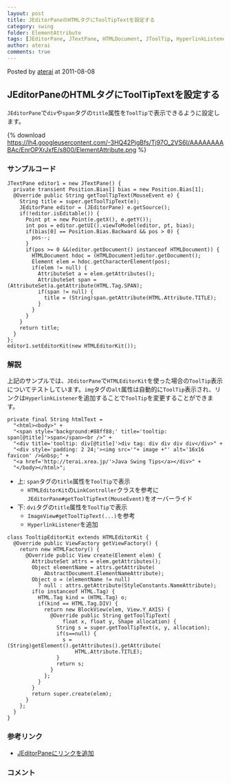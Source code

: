 ```yaml
---
layout: post
title: JEditorPaneのHTMLタグにToolTipTextを設定する
category: swing
folder: ElementAttribute
tags: [JEditorPane, JTextPane, HTMLDocument, JToolTip, HyperlinkListener]
author: aterai
comments: true
---
```


Posted by [aterai](http://terai.xrea.jp/aterai.html) at 2011-08-08

## JEditorPaneのHTMLタグにToolTipTextを設定する
`JEditorPane`で`div`や`span`タグの`title`属性を`ToolTip`で表示できるように設定します。


{% download https://lh4.googleusercontent.com/-3HQ42PjgBfs/Tj97O_2VS6I/AAAAAAAABAc/EnrOPXrJxfE/s800/ElementAttribute.png %}

### サンプルコード
<pre class="prettyprint"><code>JTextPane editor1 = new JTextPane() {
  private transient Position.Bias[] bias = new Position.Bias[1];
  @Override public String getToolTipText(MouseEvent e) {
    String title = super.getToolTipText(e);
    JEditorPane editor = (JEditorPane) e.getSource();
    if(!editor.isEditable()) {
      Point pt = new Point(e.getX(), e.getY());
      int pos = editor.getUI().viewToModel(editor, pt, bias);
      if(bias[0] == Position.Bias.Backward &amp;&amp; pos &gt; 0) {
        pos--;
      }
      if(pos &gt;= 0 &amp;&amp;(editor.getDocument() instanceof HTMLDocument)) {
        HTMLDocument hdoc = (HTMLDocument)editor.getDocument();
        Element elem = hdoc.getCharacterElement(pos);
        if(elem != null) {
          AttributeSet a = elem.getAttributes();
          AttributeSet span = (AttributeSet)a.getAttribute(HTML.Tag.SPAN);
          if(span != null) {
            title = (String)span.getAttribute(HTML.Attribute.TITLE);
          }
        }
      }
    }
    return title;
  }
};
editor1.setEditorKit(new HTMLEditorKit());
</code></pre>

### 解説
上記のサンプルでは、`JEditorPane`で`HTMLEditorKit`を使った場合の`ToolTip`表示についてテストしています。`img`タグの`alt`属性は自動的に`ToolTip`表示され、リンクは`HyperlinkListener`を追加することで`ToolTip`を変更することができます。

<pre class="prettyprint"><code>private final String htmlText =
  "&lt;html&gt;&lt;body&gt;" +
  "&lt;span style='background:#88ff88;' title='tooltip: span[@title]'&gt;span&lt;/span&gt;&lt;br /&gt;" +
  "&lt;div title='tooltip: div[@title]'&gt;div tag: div div div div&lt;/div&gt;" +
  "&lt;div style='padding: 2 24;'&gt;&lt;img src='"+ image +"' alt='16x16 favicon' /&gt;&amp;nbsp;" +
  "&lt;a href='http://terai.xrea.jp/'&gt;Java Swing Tips&lt;/a&gt;&lt;/div&gt;" +
  "&lt;/body&gt;&lt;/html&gt;";
</code></pre>

- 上: `span`タグの`title`属性を`ToolTip`で表示
    - `HTMLEditorKit`の`LinkController`クラスを参考に`JEditorPane#getToolTipText(MouseEvent)`をオーバーライド
- 下: `dvi`タグの`title`属性を`ToolTip`で表示
    - `ImageView#getToolTipText(...)`を参考
    - `HyperlinkListener`を追加

<!-- dummy comment line for breaking list -->

<pre class="prettyprint"><code>class TooltipEditorKit extends HTMLEditorKit {
  @Override public ViewFactory getViewFactory() {
    return new HTMLFactory() {
      @Override public View create(Element elem) {
        AttributeSet attrs = elem.getAttributes();
        Object elementName = attrs.getAttribute(
            AbstractDocument.ElementNameAttribute);
        Object o = (elementName != null)
          ? null : attrs.getAttribute(StyleConstants.NameAttribute);
        if(o instanceof HTML.Tag) {
          HTML.Tag kind = (HTML.Tag) o;
          if(kind == HTML.Tag.DIV) {
            return new BlockView(elem, View.Y_AXIS) {
              @Override public String getToolTipText(
                  float x, float y, Shape allocation) {
                String s = super.getToolTipText(x, y, allocation);
                if(s==null) {
                  s = (String)getElement().getAttributes().getAttribute(
                      HTML.Attribute.TITLE);
                }
                return s;
              }
            };
          }
        }
        return super.create(elem);
      }
    };
  }
}
</code></pre>

### 参考リンク
- [JEditorPaneにリンクを追加](http://terai.xrea.jp/Swing/HyperlinkListener.html)

<!-- dummy comment line for breaking list -->

### コメント
